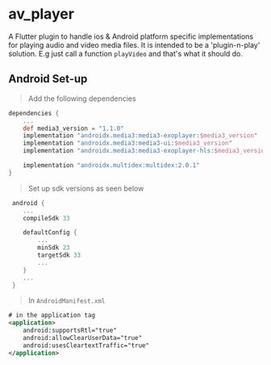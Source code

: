 # av_player

A Flutter plugin to handle ios & Android platform specific implementations for playing audio and video media files. It is intended to be a 'plugin-n-play' solution. E.g just call a function `playVideo` and that's what it should do.

## Android Set-up

> Add the following dependencies
```gradle
dependencies {
    ...
    def media3_version = "1.1.0"
    implementation "androidx.media3:media3-exoplayer:$media3_version"
    implementation "androidx.media3:media3-ui:$media3_version"
    implementation "androidx.media3:media3-exoplayer-hls:$media3_version"

    implementation "androidx.multidex:multidex:2.0.1"
}
```

> Set up sdk versions as seen below
```gradle
 android {
    ...
    compileSdk 33

    defaultConfig {
        ...
        minSdk 23
        targetSdk 33
        ...
    }
    ...
 }
```

> In `AndroidManifest.xml`
```xml
# in the application tag
<application>
    android:supportsRtl="true"
    android:allowClearUserData="true"
    android:usesCleartextTraffic="true"
</application>
```